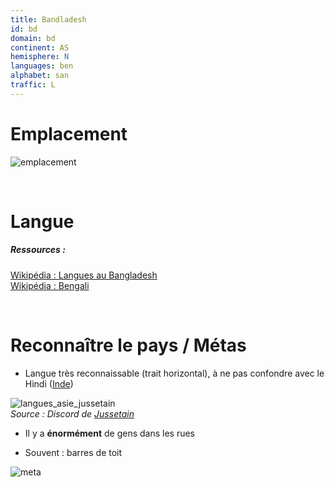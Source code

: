 ```yaml
---
title: Bandladesh
id: bd
domain: bd
continent: AS
hemisphere: N
languages: ben
alphabet: san
traffic: L
---
```


# Emplacement

![emplacement](https://upload.wikimedia.org/wikipedia/commons/thumb/f/f2/Bangladesh_%28orthographic_projection%29.svg/500px-Bangladesh_%28orthographic_projection%29.svg.png)

<br/>

# Langue

##### Ressources :
[Wikipédia : Langues au Bangladesh](https://fr.wikipedia.org/wiki/Langues_au_Bangladesh)  
[Wikipédia : Bengali](https://fr.wikipedia.org/wiki/Bengali)


<br/>

# Reconnaître le pays / Métas

- Langue très reconnaissable (trait horizontal), à ne pas confondre avec le Hindi ([Inde](/flag/in))

![langues_asie_jussetain](https://cdn.discordapp.com/attachments/742507604009549926/760903985640243230/langue_asie_sud_est.png)  
*Source : Discord de [Jussetain](https://www.twitch.tv/jussetain)*

- Il y a **énormément** de gens dans les rues

- Souvent : barres de toit

![meta](/images/bd_geoguessr.png)
